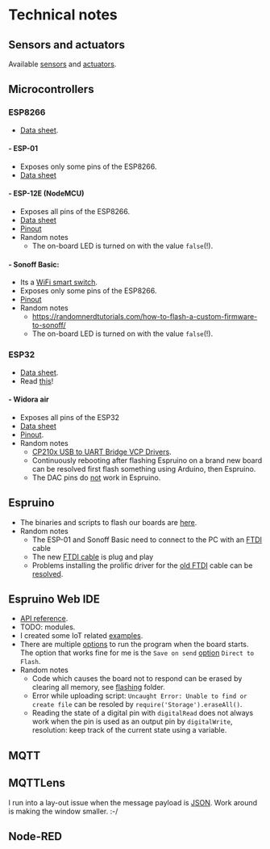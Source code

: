 # Technical notes

## Sensors and actuators
Available [sensors](../docs/Sensors.md) and [actuators](../docs/Sensors.md).

## Microcontrollers

### ESP8266
- [Data sheet](https://www.espressif.com/sites/default/files/documentation/0a-esp8266ex_datasheet_en.pdf).

#### - ESP-01
- Exposes only some pins of the ESP8266.
- [Data sheet](https://components101.com/wireless/esp8266-pinout-configuration-features-datasheet)

#### - ESP-12E (NodeMCU)
- Exposes all pins of the ESP8266.
- [Data sheet](https://components101.com/wireless/esp12e-pinout-datasheet)
- [Pinout](../docs/pinouts/ESP-12E)
- Random notes
  - The on-board LED is turned on with the value `false`(!).

#### - Sonoff Basic:
- Its a [WiFi smart switch](https://sonoff.itead.cc/en/products/sonoff/sonoff-basic).
- Exposes only some pins of the ESP8266.
- [Pinout](../docs/pinouts/Sonoff%20Basic)
- Random notes
  - https://randomnerdtutorials.com/how-to-flash-a-custom-firmware-to-sonoff/
  - The on-board LED is turned on with the value `false`(!).

### ESP32
- [Data sheet](https://www.espressif.com/sites/default/files/documentation/esp32_datasheet_en.pdf).
- Read [this](https://randomnerdtutorials.com/esp32-pinout-reference-gpios/)!

#### - Widora air
- Exposes all pins of the ESP32
- [Data sheet](http://wiki.widora.cn/_media/air-spec.pdf)
- [Pinout](../docs/pinouts/Widora%20Air).
- Random notes
  - [CP210x USB to UART Bridge VCP Drivers](https://www.silabs.com/products/development-tools/software/usb-to-uart-bridge-vcp-drivers).
  - Continuously rebooting after flashing Espruino on a brand new board can be resolved first flash something using Arduino, then Espruino.
  - The DAC pins do [not](http://forum.espruino.com/conversations/328147) work in Espruino.

## Espruino
- The binaries and scripts to flash our boards are [here](../flashing).
- Random notes
  - The ESP-01 and Sonoff Basic need to connect to the PC with an [FTDI](https://en.wikipedia.org/wiki/FTDI) cable
  - The new [FTDI cable](https://www.tinytronics.nl/shop/en/communication/usb/ft232-3.3-5v-ttl-usb-serial-port-adapter-with-cable) is plug and play
  - Problems installing the prolific driver for the [old FTDI](https://www.tinytronics.nl/shop/en/communication/usb/pl2303hx-3.3v-5v-ttl-usb-serial-port-adapter-with-cable) cable can be [resolved](http://www.totalcardiagnostics.com/support/Knowledgebase/Article/View/92/20/prolific-usb-to-serial-fix-official-solution-to-code-10-error).

## Espruino Web IDE
- [API reference](http://www.espruino.com/Reference#software).
- TODO: modules. 
- I created some IoT related [examples](../src).
- There are multiple [options](http://www.espruino.com/Saving) to run the program when the board starts. The option that works fine for me is the `Save on send` [option](http://www.espruino.com/Saving#save-on-send) `Direct to Flash`.
- Random notes
  - Code which causes the board not to respond can be erased by clearing all memory, see [flashing](../flashing) folder.
  - Error while uploading script: `Uncaught Error: Unable to find or create file` can be resoled by `require('Storage').eraseAll()`.
  - Reading the state of a digital pin with `digitalRead` does not always work when the pin is used as an output pin by `digitalWrite`, resolution: keep track of the current state using a variable.

## MQTT

## MQTTLens
I run into a lay-out issue when the message payload is [JSON](https://en.wikipedia.org/wiki/JSON). Work around is making the window smaller. :-/

## Node-RED
